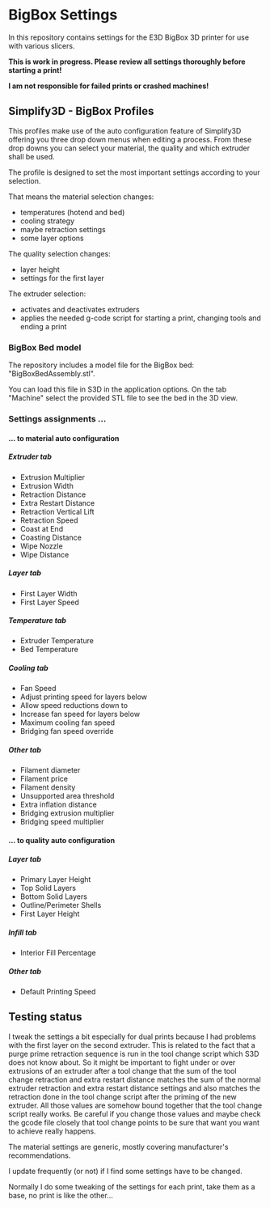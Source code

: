 ﻿# BigBox Settings

In this repository contains settings for the E3D BigBox 3D printer for use with various slicers.

**This is work in progress. Please review all settings thoroughly before starting a print!**

**I am not responsible for failed prints or crashed machines!**

## Simplify3D - BigBox Profiles
This profiles make use of the auto configuration feature of Simplify3D offering you three
drop down menus when editing a process.
From these drop downs you can select your material, the quality and which extruder shall be
used.

The profile is designed to set the most important settings according to your selection.

That means the material selection changes:

 - temperatures (hotend and bed)
 - cooling strategy
 - maybe retraction settings
 - some layer options

The quality selection changes:

 - layer height
 - settings for the first layer
	
The extruder selection:

 - activates and deactivates extruders
 - applies the needed g-code script for starting a print, changing tools and ending a print

### BigBox Bed model
The repository includes a model file for the BigBox bed: "BigBoxBedAssembly.stl".

You can load this file in S3D in the application options.
On the tab "Machine" select the provided STL file to see the bed in the 3D view.

### Settings assignments ...

#### ... to material auto configuration

##### Extruder tab
 - Extrusion Multiplier
 - Extrusion Width
 - Retraction Distance
 - Extra Restart Distance
 - Retraction Vertical Lift
 - Retraction Speed
 - Coast at End
 - Coasting Distance
 - Wipe Nozzle
 - Wipe Distance
 
##### Layer tab
 - First Layer Width
 - First Layer Speed

##### Temperature tab
 - Extruder Temperature
 - Bed Temperature

##### Cooling tab
 - Fan Speed
 - Adjust printing speed for layers below
 - Allow speed reductions down to
 - Increase fan speed for layers below
 - Maximum cooling fan speed
 - Bridging fan speed override

##### Other tab
 - Filament diameter
 - Filament price
 - Filament density
 - Unsupported area threshold
 - Extra inflation distance
 - Bridging extrusion multiplier
 - Bridging speed multiplier
 
#### ... to quality auto configuration

##### Layer tab
 - Primary Layer Height
 - Top Solid Layers
 - Bottom Solid Layers
 - Outline/Perimeter Shells
 - First Layer Height
 
##### Infill tab
 - Interior Fill Percentage

##### Other tab
 - Default Printing Speed

## Testing status
I tweak the settings a bit especially for dual prints because I had problems with the first
layer on the second extruder.
This is related to the fact that a purge prime retraction sequence is run in the tool change
script which S3D does not know about.
So it might be important to fight under or over extrusions of an extruder after a tool change
that the sum of the tool change retraction and extra restart distance matches the sum of the
normal extruder retraction and extra restart distance settings and also matches the retraction
done in the tool change script after the priming of the new extruder.
All those values are somehow bound together that the tool change script really works.
Be careful if you change those values and maybe check the gcode file closely that tool change 
points to be sure that want you want to achieve really happens.

The material settings are generic, mostly covering manufacturer's recommendations.

I update frequently (or not) if I find some settings have to be changed.

Normally I do some tweaking of the settings for each print, take them as a base, no print is like the other...

